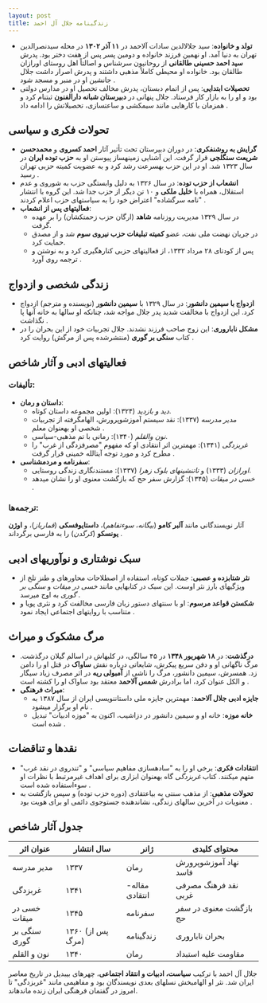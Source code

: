 ```yaml
---
layout: post
title: زندگینامه جلال آل احمد
---
```


- **تولد و خانواده**: سید جلالالدین سادات آلاحمد در **۱۱ آذر ۱۳۰۲** در محله سیدنصرالدین تهران به دنیا آمد. او نهمین فرزند خانواده و دومین پسر پس از هفت دختر بود. پدرش **سید احمد حسینی طالقانی** از روحانیون سرشناس و اصالتاً اهل روستای اورازان طالقان بود. خانواده او محیطی کاملاً مذهبی داشتند و پدرش اصرار داشت جلال جانشین او در منبر و مسجد شود .  
- **تحصیلات ابتدایی**: پس از اتمام دبستان، پدرش مخالف تحصیل او در مدارس دولتی بود و او را به بازار کار فرستاد. جلال پنهانی در **دبیرستان شبانه دارالفنون** ثبتنام کرد و همزمان با کارهایی مانند سیمکشی و ساعتسازی، تحصیلاتش را ادامه داد .

## تحولات فکری و سیاسی
- **گرایش به روشنفکری**: در دوران دبیرستان تحت تأثیر آثار **احمد کسروی** و **محمدحسن شریعت سنگلجی** قرار گرفت. این آشنایی زمینهساز پیوستن او به **حزب توده ایران** در سال ۱۳۲۳ شد. او در این حزب بهسرعت رشد کرد و به عضویت کمیته حزبی تهران رسید .  
- **انشعاب از حزب توده**: در سال ۱۳۲۶ به دلیل وابستگی حزب به شوروی و عدم استقلال، همراه با **خلیل ملکی** و ۱۰ تن دیگر از حزب جدا شد. این گروه با انتشار "نامه سرگشاده" اعتراض خود را به سیاستهای حزب اعلام کردند .  
- **فعالیتهای پس از انشعاب**:  
  - در سال ۱۳۲۹ مدیریت روزنامه **شاهد** (ارگان حزب زحمتکشان) را بر عهده گرفت.  
  - در جریان نهضت ملی نفت، عضو **کمیته تبلیغات حزب نیروی سوم** شد و از مصدق حمایت کرد.  
  - پس از کودتای ۲۸ مرداد ۱۳۳۲، از فعالیتهای حزبی کنارهگیری کرد و به نوشتن و ترجمه روی آورد .  

## زندگی شخصی و ازدواج
- **ازدواج با سیمین دانشور**: در سال ۱۳۲۹ با **سیمین دانشور** (نویسنده و مترجم) ازدواج کرد. این ازدواج با مخالفت شدید پدر جلال مواجه شد، چنانکه او سالها به خانه آنها پا نگذاشت .  
- **مشکل ناباروری**: این زوج صاحب فرزند نشدند. جلال تجربیات خود از این بحران را در کتاب **سنگی بر گوری** (منتشرشده پس از مرگش) روایت کرد .  

## فعالیتهای ادبی و آثار شاخص
### تألیفات:
- **داستان و رمان**:  
  - *دید و بازدید* (۱۳۲۴): اولین مجموعه داستان کوتاه.  
  - *مدیر مدرسه* (۱۳۳۷): نقد سیستم آموزشوپرورش، الهامگرفته از تجربیات شخصی او بهعنوان معلم .  
  - *نون والقلم* (۱۳۴۰): رمانی با تم مذهبی-سیاسی.  
  - *غربزدگی* (۱۳۴۱): مهمترین اثر انتقادی او که مفهوم "مصرفزدگی از غرب" را مطرح کرد و مورد توجه آیتالله خمینی قرار گرفت .  
- **سفرنامه و مردمشناسی**:  
  - *اورازان* (۱۳۳۳) و *تاتنشینهای بلوک زهرا* (۱۳۳۷): مستندنگاری زندگی روستایی.  
  - *خسی در میقات* (۱۳۴۵): گزارش سفر حج که بازگشت معنوی او را نشان میدهد .  

### ترجمه‌ها:
آثار نویسندگانی مانند **آلبر کامو** (*بیگانه*، *سوءتفاهم*)، **داستایوفسکی** (*قمارباز*)، و **اوژن یونسکو** (*کرگدن*) را به فارسی برگرداند .  

## سبک نوشتاری و نوآوریهای ادبی
- **نثر شتابزده و عصبی**: جملات کوتاه، استفاده از اصطلاحات محاورهای و طنز تلخ از ویژگیهای بارز نثر اوست. این سبک در کتابهایی مانند *خسی در میقات* و *سنگی بر گوری* به اوج میرسد .  
- **شکستن قواعد مرسوم**: او با سنتهای دستور زبان فارسی مخالفت کرد و نثری پویا و متناسب با روایتهای اجتماعی ایجاد نمود .  

## مرگ مشکوک و میراث
- **درگذشت**: در **۱۸ شهریور ۱۳۴۸** در ۴۵ سالگی، در کلبهاش در اسالم گیلان درگذشت. مرگ ناگهانی او و دفن سریع پیکرش، شایعاتی درباره نقش **ساواک** در قتل او را دامن زد. همسرش، سیمین دانشور، مرگ را ناشی از **آمبولی ریه** در اثر مصرف زیاد سیگار و الکل عنوان کرد، اما برادرش **شمس آلاحمد** معتقد بود ساواک او را کشته است .  
- **میراث فرهنگی**:  
  - **جایزه ادبی جلال آلاحمد**: مهمترین جایزه ملی داستاننویسی ایران از سال ۱۳۸۷ به نام او برگزار میشود .  
  - **خانه موزه**: خانه او و سیمین دانشور در دزاشیب، اکنون به "موزه ادبیات" تبدیل شده است .  

## نقدها و تناقضات
- **انتقادات فکری**: برخی او را به "سادهسازی مفاهیم سیاسی" و "تندروی در نقد غرب" متهم میکنند. کتاب *غربزدگی* گاه بهعنوان ابزاری برای اهداف غیرمرتبط با نظرات او سوءاستفاده شده است .  
- **تحولات مذهبی**: از مذهب سنتی به بیاعتقادی (دوره حزب توده) و سپس بازگشت به معنویات در آخرین سالهای زندگی، نشاندهنده جستوجوی دائمی او برای هویت بود .  

## جدول آثار شاخص

| **عنوان اثر**       | **سال انتشار** | **ژانر**         | **محتوای کلیدی**                          |
|----------------------|----------------|------------------|------------------------------------------|
| مدیر مدرسه         | ۱۳۳۷           | رمان             | نهاد آموزشوپرورش فاسد                  |
| غربزدگی            | ۱۳۴۱           | مقاله-انتقادی   | نقد فرهنگ مصرفی غربی                   |
| خسی در میقات       | ۱۳۴۵           | سفرنامه         | بازگشت معنوی در سفر حج                 |
| سنگی بر گوری       | ۱۳۶۰ (پس از مرگ)| زندگینامه       | بحران ناباروری                         |
| نون و القلم        | ۱۳۴۰           | رمان             | مقاومت علیه استبداد                   |

جلال آل احمد با ترکیب **سیاست، ادبیات و انتقاد اجتماعی**، چهرهای بیبدیل در تاریخ معاصر ایران شد. نثر او الهامبخش نسلهای بعدی نویسندگان بود و مفاهیمی مانند "غربزدگی" تا امروز در گفتمان فرهنگی ایران زنده ماندهاند.
